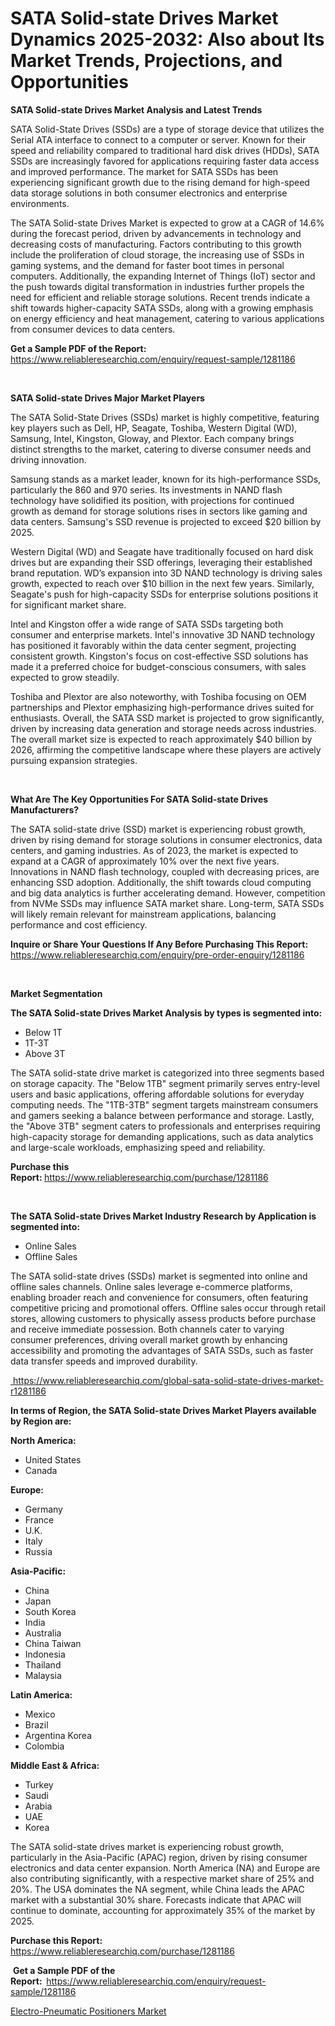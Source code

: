 <p><h1>SATA Solid-state Drives Market Dynamics 2025-2032: Also about Its Market Trends, Projections, and Opportunities</h1></p><p><strong>SATA Solid-state Drives Market Analysis and Latest Trends</strong></p>
<p><p>SATA Solid-State Drives (SSDs) are a type of storage device that utilizes the Serial ATA interface to connect to a computer or server. Known for their speed and reliability compared to traditional hard disk drives (HDDs), SATA SSDs are increasingly favored for applications requiring faster data access and improved performance. The market for SATA SSDs has been experiencing significant growth due to the rising demand for high-speed data storage solutions in both consumer electronics and enterprise environments.</p><p>The SATA Solid-state Drives Market is expected to grow at a CAGR of 14.6% during the forecast period, driven by advancements in technology and decreasing costs of manufacturing. Factors contributing to this growth include the proliferation of cloud storage, the increasing use of SSDs in gaming systems, and the demand for faster boot times in personal computers. Additionally, the expanding Internet of Things (IoT) sector and the push towards digital transformation in industries further propels the need for efficient and reliable storage solutions. Recent trends indicate a shift towards higher-capacity SATA SSDs, along with a growing emphasis on energy efficiency and heat management, catering to various applications from consumer devices to data centers.</p></p>
<p><strong>Get a Sample PDF of the Report:&nbsp;</strong> <a href="https://www.reliableresearchiq.com/enquiry/request-sample/1281186?utm_campaign=3361&utm_medium=2&utm_source=Github&utm_content=ia&utm_term=24032025&utm_id=sata-solid-state-drives">https://www.reliableresearchiq.com/enquiry/request-sample/1281186</a></p>
<p>&nbsp;</p>
<p><strong>SATA Solid-state Drives Major Market Players</strong></p>
<p><p>The SATA Solid-State Drives (SSDs) market is highly competitive, featuring key players such as Dell, HP, Seagate, Toshiba, Western Digital (WD), Samsung, Intel, Kingston, Gloway, and Plextor. Each company brings distinct strengths to the market, catering to diverse consumer needs and driving innovation.</p><p>Samsung stands as a market leader, known for its high-performance SSDs, particularly the 860 and 970 series. Its investments in NAND flash technology have solidified its position, with projections for continued growth as demand for storage solutions rises in sectors like gaming and data centers. Samsung's SSD revenue is projected to exceed $20 billion by 2025.</p><p>Western Digital (WD) and Seagate have traditionally focused on hard disk drives but are expanding their SSD offerings, leveraging their established brand reputation. WD’s expansion into 3D NAND technology is driving sales growth, expected to reach over $10 billion in the next few years. Similarly, Seagate's push for high-capacity SSDs for enterprise solutions positions it for significant market share.</p><p>Intel and Kingston offer a wide range of SATA SSDs targeting both consumer and enterprise markets. Intel's innovative 3D NAND technology has positioned it favorably within the data center segment, projecting consistent growth. Kingston's focus on cost-effective SSD solutions has made it a preferred choice for budget-conscious consumers, with sales expected to grow steadily.</p><p>Toshiba and Plextor are also noteworthy, with Toshiba focusing on OEM partnerships and Plextor emphasizing high-performance drives suited for enthusiasts. Overall, the SATA SSD market is projected to grow significantly, driven by increasing data generation and storage needs across industries. The overall market size is expected to reach approximately $40 billion by 2026, affirming the competitive landscape where these players are actively pursuing expansion strategies.</p></p>
<p>&nbsp;</p>
<p><strong>What Are The Key Opportunities For SATA Solid-state Drives Manufacturers?</strong></p>
<p><p>The SATA solid-state drive (SSD) market is experiencing robust growth, driven by rising demand for storage solutions in consumer electronics, data centers, and gaming industries. As of 2023, the market is expected to expand at a CAGR of approximately 10% over the next five years. Innovations in NAND flash technology, coupled with decreasing prices, are enhancing SSD adoption. Additionally, the shift towards cloud computing and big data analytics is further accelerating demand. However, competition from NVMe SSDs may influence SATA market share. Long-term, SATA SSDs will likely remain relevant for mainstream applications, balancing performance and cost efficiency.</p></p>
<p><strong>Inquire or Share Your Questions If Any Before Purchasing This Report:</strong> <a href="https://www.reliableresearchiq.com/enquiry/pre-order-enquiry/1281186?utm_campaign=3361&utm_medium=2&utm_source=Github&utm_content=ia&utm_term=24032025&utm_id=sata-solid-state-drives">https://www.reliableresearchiq.com/enquiry/pre-order-enquiry/1281186</a></p>
<p>&nbsp;</p>
<p><strong>Market Segmentation</strong></p>
<p><strong>The SATA Solid-state Drives Market Analysis by types is segmented into:</strong></p>
<p><ul><li>Below 1T</li><li>1T-3T</li><li>Above 3T</li></ul></p>
<p><p>The SATA solid-state drive market is categorized into three segments based on storage capacity. The "Below 1TB" segment primarily serves entry-level users and basic applications, offering affordable solutions for everyday computing needs. The "1TB-3TB" segment targets mainstream consumers and gamers seeking a balance between performance and storage. Lastly, the "Above 3TB" segment caters to professionals and enterprises requiring high-capacity storage for demanding applications, such as data analytics and large-scale workloads, emphasizing speed and reliability.</p></p>
<p><strong>Purchase this Report:&nbsp;</strong><a href="https://www.reliableresearchiq.com/purchase/1281186?utm_campaign=3361&utm_medium=2&utm_source=Github&utm_content=ia&utm_term=24032025&utm_id=sata-solid-state-drives">https://www.reliableresearchiq.com/purchase/1281186</a></p>
<p>&nbsp;</p>
<p><strong>The SATA Solid-state Drives Market Industry Research by Application is segmented into:</strong></p>
<p><ul><li>Online Sales</li><li>Offline Sales</li></ul></p>
<p><p>The SATA solid-state drives (SSDs) market is segmented into online and offline sales channels. Online sales leverage e-commerce platforms, enabling broader reach and convenience for consumers, often featuring competitive pricing and promotional offers. Offline sales occur through retail stores, allowing customers to physically assess products before purchase and receive immediate possession. Both channels cater to varying consumer preferences, driving overall market growth by enhancing accessibility and promoting the advantages of SATA SSDs, such as faster data transfer speeds and improved durability.</p></p>
<p><a href="https://www.reliableresearchiq.com/global-sata-solid-state-drives-market-r1281186?utm_campaign=3361&utm_medium=2&utm_source=Github&utm_content=ia&utm_term=24032025&utm_id=sata-solid-state-drives">&nbsp;https://www.reliableresearchiq.com/global-sata-solid-state-drives-market-r1281186</a></p>
<p><strong>In terms of Region, the SATA Solid-state Drives Market Players available by Region are:</strong></p>
<p>
    <p> <strong> North America: </strong>
        <ul>
            <li>United States</li>
            <li>Canada</li>
        </ul>
        </p> 
    <p> <strong> Europe: </strong>
        <ul>
            <li>Germany</li>
            <li>France</li>
            <li>U.K.</li>
            <li>Italy</li>
            <li>Russia</li>
        </ul>
        </p> 
    <p> <strong> Asia-Pacific: </strong>
        <ul>
            <li>China</li>
            <li>Japan</li>
            <li>South Korea</li>
            <li>India</li>
            <li>Australia</li>
            <li>China Taiwan</li>
            <li>Indonesia</li>
            <li>Thailand</li>
            <li>Malaysia</li>
        </ul>
        </p> 
    <p> <strong> Latin America: </strong>
        <ul>
            <li>Mexico</li>
            <li>Brazil</li>
            <li>Argentina Korea</li>
            <li>Colombia</li>
        </ul>
        </p> 
    <p> <strong> Middle East & Africa: </strong>
        <ul>
            <li>Turkey</li>
            <li>Saudi</li>
            <li>Arabia</li>
            <li>UAE</li>
            <li>Korea</li>
        </ul>
    </p>
    </p>
<p><p>The SATA solid-state drives market is experiencing robust growth, particularly in the Asia-Pacific (APAC) region, driven by rising consumer electronics and data center expansion. North America (NA) and Europe are also contributing significantly, with a respective market share of 25% and 20%. The USA dominates the NA segment, while China leads the APAC market with a substantial 30% share. Forecasts indicate that APAC will continue to dominate, accounting for approximately 35% of the market by 2025.</p></p>
<p><strong>Purchase this Report: </strong><a href="https://www.reliableresearchiq.com/purchase/1281186?utm_campaign=3361&utm_medium=2&utm_source=Github&utm_content=ia&utm_term=24032025&utm_id=sata-solid-state-drives">https://www.reliableresearchiq.com/purchase/1281186</a></p>
<p>&nbsp;<strong>Get a Sample PDF of the Report:&nbsp;&nbsp;</strong><a href="https://www.reliableresearchiq.com/enquiry/request-sample/1281186?utm_campaign=3361&utm_medium=2&utm_source=Github&utm_content=ia&utm_term=24032025&utm_id=sata-solid-state-drives">https://www.reliableresearchiq.com/enquiry/request-sample/1281186</a></p>
<p><strong></strong></p>
<p><p><a href="https://github.com/mudgeadamsvx/Market-Research-Report-List-1/blob/main/electro-pneumatic-positioners-market.md?utm_campaign=3361&utm_medium=2&utm_source=Github&utm_content=ia&utm_term=24032025&utm_id=sata-solid-state-drives">Electro-Pneumatic Positioners Market</a></p></p>